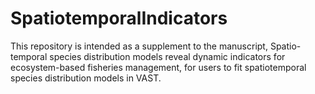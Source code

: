 # SpatiotemporalIndicators
This repository is intended as a supplement to the manuscript, Spatio-temporal species distribution models reveal dynamic indicators for ecosystem-based fisheries management, for users to fit spatiotemporal species distribution models in VAST. 
